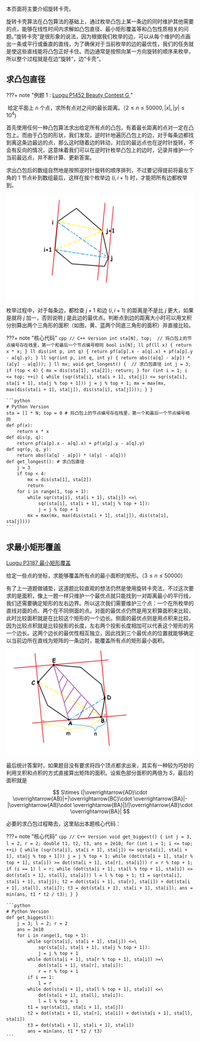 本页面将主要介绍旋转卡壳。

旋转卡壳算法在凸包算法的基础上，通过枚举凸包上某一条边的同时维护其他需要的点，能够在线性时间内求解如凸包直径、最小矩形覆盖等和凸包性质相关的问题。”旋转卡壳“是很形象的说法，因为根据我们枚举的边，可以从每个维护的点画出一条或平行或垂直的直线，为了确保对于当前枚举的边的最优性，我们的任务就是使这些直线能将凸包正好卡住。而边通常是按照向某一方向旋转的顺序来枚举，所以整个过程就是在边”旋转“，边”卡壳“。

## 求凸包直径

???+ note "例题 1 : [Luogu P1452 Beauty Contest G  ](https://www.luogu.com.cn/problem/P1452)"


​	给定平面上 $n$ 个点，求所有点对之间的最长距离。（$2\leq n \leq 50000,|x|,|y| \leq 10^4$)

首先使用任何一种凸包算法求出给定所有点的凸包，有着最长距离的点对一定在凸包上。而由于凸包的形状，我们发现，逆时针地遍历凸包上的边，对于每条边都找到离这条边最远的点，那么这时随着边的转动，对应的最远点也在逆时针旋转，不会有反向的情况，这意味着我们可以在逆时针枚举凸包上的边时，记录并维护一个当前最远点，并不断计算、更新答案。

求出凸包后的数组自然地是按照逆时针旋转的顺序排列，不过要记得提前将最左下角的 1 节点补到数组最后，这样在挨个枚举边 $(i,i+1)$ 时，才能把所有边都枚举到。

![](images\rotating-calipers1.png)

枚举过程中，对于每条边，都检查 $j+1$ 和边 $(i,i+1)$ 的距离是不是比 $j$ 更大，如果是就将 $j$ 加一，否则说明 $j$ 是此边的最优点。判断点到边的距离大小时可以用叉积分别算出两个三角形的面积（如图，黄、蓝两个同底三角形的面积）并直接比较。

???+ note "核心代码"
    ```cpp
    // C++ Version
    int sta[N], top;  // 将凸包上的节点编号存在栈里，第一个和最后一个节点编号相同
    bool is[N];
    ll pf(ll x) { return x * x; }
    ll dis(int p, int q) { return pf(a[p].x - a[q].x) + pf(a[p].y - a[q].y); }
    ll sqr(int p, int q, int y) { return abs((a[q] - a[p]) * (a[y] - a[q])); }
    ll mx;
    void get_longest() {  // 求凸包直径
      int j = 3;
      if (top < 4) {
        mx = dis(sta[1], sta[2]);
        return;
      }
      for (int i = 1; i <= top; ++i) {
        while (sqr(sta[i], sta[i + 1], sta[j]) <=
               sqr(sta[i], sta[i + 1], sta[j % top + 1]))
          j = j % top + 1;
        mx = max(mx, max(dis(sta[i + 1], sta[j]), dis(sta[i], sta[j])));
      }
    }
    ```

    ```python
    # Python Version
    sta = [] * N; top = 0 # 将凸包上的节点编号存在栈里，第一个和最后一个节点编号相同
    def pf(x):
        return x * x
    def dis(p, q):
        return pf(a[p].x - a[q].x) + pf(a[p].y - a[q].y)
    def sqr(p, q, y):
        return abs((a[q] - a[p]) * (a[y] - a[q]))
    def get_longest(): # 求凸包直径
        j = 3
        if top < 4:
            mx = dis(sta[1], sta[2])
            return
        for i in range(1, top + 1):
            while sqr(sta[i], sta[i + 1], sta[j]) <=\
                sqr(sta[i], sta[i + 1], sta[j % top + 1]):
                j = j % top + 1
            mx = max(mx, max(dis(sta[i + 1], sta[j]), dis(sta[i], sta[j])))
    ```

## 求最小矩形覆盖

[Luogu P3187 最小矩形覆盖](https://www.luogu.com.cn/problem/P3187)

给定一些点的坐标，求能够覆盖所有点的最小面积的矩形。（$3\leq n \leq 50000$）

有了上一道题做铺垫，这道题比较直观的想法仍然是使用旋转卡壳法，不过这次要求的是面积，像上一题一样只维护一个最优点就只能找到一对距离最小的平行线，我们还需要确定矩形的左右边界。所以这次我们需要维护三个点：一个在所枚举的直线对面的点、两个在不同侧面的点。对面的最优点仍然是用叉积算面积来比较，此时比较面积就是在比较这个矩形的一个边长。侧面的最优点则是用点积来比较，因为比较点积就是比较投影的长度，左右两个投影长度相加可以代表这个矩形的另一个边长。这两个边长的最优性相互独立，因此找到三个最优点的位置就能够确定以当前边所在直线为矩阵的一条边时，能覆盖所有点的矩形最小面积。

![](images\rotating-calipers2.png)

最后统计答案时，如果题目没有要求将四个顶点都求出来，其实有一种较为巧妙的利用叉积和点积的方式直接算出矩阵的面积。设紫色部分面积的两倍为 $S$，最后的面积就是

$$
S\times (|\overrightarrow{AD}\cdot \overrightarrow{AB}|+|\overrightarrow{BC}\cdot \overrightarrow{BA}|-|\overrightarrow{AB}\cdot \overrightarrow{BA}|)/|\overrightarrow{AB}\cdot \overrightarrow{BA}|
$$

必要的求凸包过程略去，这里贴出本题核心代码：

???+ note "核心代码"
    ```cpp
    // C++ Version
    void get_biggest() {
      int j = 3, l = 2, r = 2;
      double t1, t2, t3, ans = 2e10;
      for (int i = 1; i <= top; ++i) {
        while (sqr(sta[i], sta[i + 1], sta[j]) <=
               sqr(sta[i], sta[i + 1], sta[j % top + 1]))
          j = j % top + 1;
        while (dot(sta[i + 1], sta[r % top + 1], sta[i]) >=
               dot(sta[i + 1], sta[r], sta[i]))
          r = r % top + 1;
        if (i == 1) l = r;
        while (dot(sta[i + 1], sta[l % top + 1], sta[i]) <=
               dot(sta[i + 1], sta[l], sta[i]))
          l = l % top + 1;
        t1 = sqr(sta[i], sta[i + 1], sta[j]);
        t2 = dot(sta[i + 1], sta[r], sta[i]) + dot(sta[i + 1], sta[l], sta[i]);
        t3 = dot(sta[i + 1], sta[i + 1], sta[i]);
        ans = min(ans, t1 * t2 / t3);
      }
    }
    ```

    ```python
    # Python Version
    def get_biggest():
        j = 3; l = 2; r = 2
        ans = 2e10
        for i in range(1, top + 1):
            while sqr(sta[i], sta[i + 1], sta[j]) <=\
                sqr(sta[i], sta[i + 1], sta[j % top + 1]):
                j = j % top + 1
            while dot(sta[i + 1], sta[r % top + 1], sta[i]) >=\
                dot(sta[i + 1], sta[r], sta[i]):
                r = r % top + 1
            if i == 1:
                l = r
            while dot(sta[i + 1], sta[l % top + 1], sta[i]) <=\
                dot(sta[i + 1], sta[l], sta[i]):
                l = l % top + 1
            t1 = sqr(sta[i], sta[i + 1], sta[j])
            t2 = dot(sta[i + 1], sta[r], sta[i]) + dot(sta[i + 1], sta[l], sta[i])
            t3 = dot(sta[i + 1], sta[i + 1], sta[i])
            ans = min(ans, t1 * t2 / t3)
    ```
